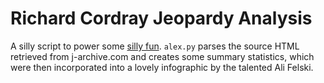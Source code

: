 # Richard Cordray Jeopardy Analysis

A silly script to power some [silly fun](https://sunlightfoundation.com/blog/2011/12/08/remembering-richard-cordray-nominee-and-jeopardy-champion/). `alex.py` parses the source HTML retrieved from j-archive.com and creates some summary statistics, which were then incorporated into a lovely infographic by the talented Ali Felski.
